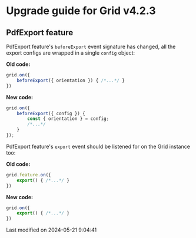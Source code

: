 # Upgrade guide for Grid v4.2.3

## PdfExport feature

PdfExport feature's `beforeExport` event signature has changed, all the export configs
are wrapped in a single `config` object:

**Old code:**

```javascript
grid.on({
    beforeExport({ orientation }) { /*...*/ }
})
```

**New code:**

```javascript
grid.on({
    beforeExport({ config }) {
        const { orientation } = config;
        /*...*/
    }
});
```

PdfExport feature's `export` event should be listened for
on the Grid instance too:

**Old code:**

```javascript
grid.feature.on({
    export() { /*...*/ }
})
```

**New code:**

```javascript
grid.on({
    export() { /*...*/ }
})
```


<p class="last-modified">Last modified on 2024-05-21 9:04:41</p>